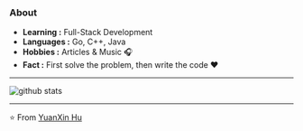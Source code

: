 ### About

-  **Learning :** Full-Stack Development
-  **Languages :** Go, C++, Java
-  **Hobbies :** Articles & Music :headphones:
-  **Fact :** First solve the problem, then write the code :heart: 

---------------------------------------------------------------------------------------------------------------------------------------------------------------------------------

![github stats](https://github-readme-stats.vercel.app/api?username=huyuanxin&show_icons=true)

---------------------------------------------------------------------------------------------------------------------------------------------------------------------------------


⭐️ From [YuanXin Hu](https://github.com/huyuanxin1999)

